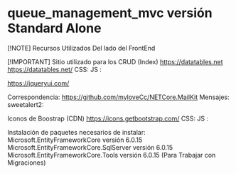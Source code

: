 # queue_management_mvc versión Standard Alone 

[!NOTE]
Recursos Utilizados
Del lado del FrontEnd 

[!IMPORTANT]
Sitio utilizado para los CRUD (Index) https://datatables.net 
https://datatables.net/
CSS: <link href="https://cdn.datatables.net/1.13.4/css/jquery.dataTables.min.css" rel="stylesheet" />
JS : <script src="https://cdn.datatables.net/1.13.4/js/jquery.dataTables.min.js"></script>


https://jqueryui.com/

Correspondencia:
https://github.com/myloveCc/NETCore.MailKit
Mensajes:
sweetalert2:  <script src="https://cdn.jsdelivr.net/npm/sweetalert2@11"></script>

Iconos de Boostrap  (CDN)
https://icons.getbootstrap.com/
CSS: <link rel="stylesheet" href="https://cdn.jsdelivr.net/npm/bootstrap-icons@1.10.5/font/bootstrap-icons.css">
JS :  

Instalación de paquetes necesarios de instalar:
Microsoft.EntityFrameworkCore    versión 6.0.15
Microsoft.EntityFrameworkCore.SqlServer versión 6.0.15
Microsoft.EntityFrameworkCore.Tools versión 6.0.15 (Para Trabajar con Migraciones)